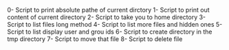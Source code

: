 0- Script to print absolute pathe of current dirctory
1- Script to print out content of current directory
2- Script to take you to home directory
3- Script to list files long method
4- Script to list more files and hidden ones
5- Script to list display user and grou ids
6- Script to create directory in the tmp directory
7- Script to move that file
8- Script to delete file
